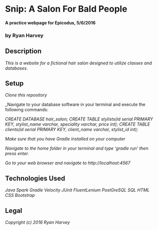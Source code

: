 # Snip: A Salon For Bald People

#### A practice webpage for Epicodus, 5/6/2016

### by Ryan Harvey

## Description

_This is a website for a fictional hair salon designed to utilize classes and databases._

## Setup

_Clone this repository_

_Navigate to your database software in your terminal and execute the following commands:

_CREATE DATABASE hair_salon;_
_CREATE TABLE stylists(id serial PRIMARY KEY, stylist_name varchar, speciality varchar, price int);_
_CREATE TABLE clients(id serial PRIMARY KEY, client_name varchar, stylist_id int);_ 

_Make sure that you have Gradle installed on your computer_

_Navigate to the home folder in your terminal and type 'gradle run' then press enter._

_Go to your web browser and navigate to http://localhost:4567_

## Technologies Used

_Java_
_Spark_
_Gradle_
_Velocity_
_JUnit_
_FluentLenium_
_PostGreSQL_
_SQL_
_HTML_
_CSS_
_Bootstrap_

## Legal

_Copyright (c) 2016 Ryan Harvey_
